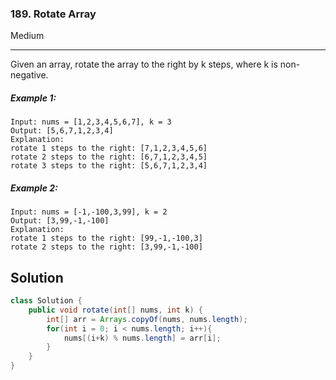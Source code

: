 ### 189. Rotate Array
Medium

------------

Given an array, rotate the array to the right by k steps, where k is non-negative.

##### Example 1:

```
Input: nums = [1,2,3,4,5,6,7], k = 3
Output: [5,6,7,1,2,3,4]
Explanation:
rotate 1 steps to the right: [7,1,2,3,4,5,6]
rotate 2 steps to the right: [6,7,1,2,3,4,5]
rotate 3 steps to the right: [5,6,7,1,2,3,4]
```

##### Example 2:

```
Input: nums = [-1,-100,3,99], k = 2
Output: [3,99,-1,-100]
Explanation: 
rotate 1 steps to the right: [99,-1,-100,3]
rotate 2 steps to the right: [3,99,-1,-100]
```

## Solution
```java
class Solution {
    public void rotate(int[] nums, int k) {
        int[] arr = Arrays.copyOf(nums, nums.length);
        for(int i = 0; i < nums.length; i++){
            nums[(i+k) % nums.length] = arr[i];
        }
    }
}
```
